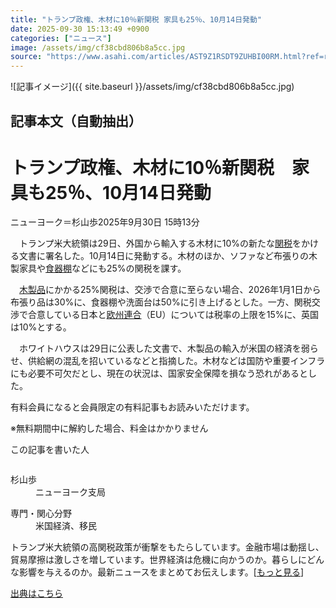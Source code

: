 ```yaml
---
title: "トランプ政権、木材に10％新関税 家具も25％、10月14日発動"
date: 2025-09-30 15:13:49 +0900
categories: ["ニュース"]
image: /assets/img/cf38cbd806b8a5cc.jpg
source: "https://www.asahi.com/articles/AST9Z1RSDT9ZUHBI00RM.html?ref=rss"
---
```


![記事イメージ]({{ site.baseurl }}/assets/img/cf38cbd806b8a5cc.jpg)

## 記事本文（自動抽出）
<div><main role="main" id="main"><p></p><div class="y_Qv3"><h1>トランプ政権、木材に10％新関税　家具も25％、10月14日発動</h1><p class="mhPng"><span class="H8KYB">ニューヨーク＝杉山歩</span><span class="UDj4P"><time datetime="2025-09-30T06:13:49.000Z">2025年9月30日 15時13分</time></span></p></div><p id="gsm_above_SnsUtilityArea"></p><p x-component-name="CommentHeadline" x-component-data='{"commentCount":0,"commentators":[],"mode":"pc"}'></p><div class="nfyQp"><p>　トランプ米大統領は29日、外国から輸入する木材に10%の新たな<a href="//www.asahi.com/topics/word/%E3%82%BB%E3%83%B3%E3%82%B7%E3%83%86%E3%82%A3%E3%83%93%E3%83%86%E3%82%A3%E3%83%BC.html" title="関税 のトピックスを開く" class="eWgMZ">関税</a>をかける文書に署名した。10月14日に発動する。木材のほか、ソファなど布張りの木製家具や<a href="//www.asahi.com/topics/word/%E9%A3%9F%E5%99%A8%E6%A3%9A.html" title="食器棚 のトピックスを開く" class="eWgMZ">食器棚</a>などにも25%の関税を課す。</p><p>　<a href="//www.asahi.com/topics/word/%E6%9C%A8%E8%A3%BD%E5%93%81.html" title="木製品 のトピックスを開く" class="eWgMZ">木製品</a>にかかる25%関税は、交渉で合意に至らない場合、2026年1月1日から布張り品は30%に、食器棚や洗面台は50%に引き上げるとした。一方、関税交渉で合意している日本と<a href="//www.asahi.com/topics/word/%E6%AC%A7%E5%B7%9E%E9%80%A3%E5%90%88.html" title="欧州連合 のトピックスを開く" class="eWgMZ">欧州連合</a>（EU）については税率の上限を15%に、英国は10%とする。</p><p>　ホワイトハウスは29日に公表した文書で、木製品の輸入が米国の経済を弱らせ、供給網の混乱を招いているなどと指摘した。木材などは国防や重要インフラにも必要不可欠だとし、現在の状況は、国家安全保障を損なう恐れがあるとした。</p><p id="_gtm_LastLine"></p></div><p></p><div class="NbZMW"><div class="PxAm1"><p>有料会員になると会員限定の<span>有料記事もお読みいただけます。</span></p></div><p class="eQShK">※無料期間中に解約した場合、料金はかかりません</p></div><div x-component-name="WriterProfile" x-component-data='{"writerProfile":{"writerProfileList":[{"name":"杉山歩","code":"e5828f1d5b5a116d8a51df84238e7077ee904a3a8fd34df9df872e9d964a1496","department":"ニューヨーク支局","role":"","specialtyAndInterest":"米国経済、移民","isFollowed":false,"introduction":"静岡県出身。2017年に入社し、熊本、新潟、東京経済部で勤務しました。経済部では、総務省・通信、電機、金融業界を担当。25年春から、ニューヨーク支局で主に米国の経済を取材しています。","iconImageUrl":"https://profile-image.kraken.asahi.com/e5828f1d5b5a116d8a51df84238e7077ee904a3a8fd34df9df872e9d964a1496","canSendFanLetter":true}],"isWriterFollowAvailableMember":false},"isFreeArea":true}'><div id="writerProfile" class="yT62y"><p class="FPrYd">この記事を書いた人</p><div class="jdPPS"><div class="zRkIz"><a href="/reporter-bio/e5828f1d5b5a116d8a51df84238e7077ee904a3a8fd34df9df872e9d964a1496?iref=article_reporter_profile" class="CES5K"></a><div class="iKuvI"><figure class="BKNFc"><img src="https://profile-image.kraken.asahi.com/e5828f1d5b5a116d8a51df84238e7077ee904a3a8fd34df9df872e9d964a1496" alt></figure><dl class="WptL0"><dt>杉山歩</dt><dd>ニューヨーク支局</dd></dl></div><dl class="PXedm"><dt>専門・関心分野</dt><dd>米国経済、移民</dd></dl></div></div></div></div><p x-component-name="ArticleCommentList" x-component-data='{"commentCount":0,"commentList":[],"shareUrlBase":"https://www.asahi.com/articles/AST9Z1RSDT9ZUHBI00RM.html","articleId":"AST9Z1RSDT9ZUHBI00RM","commentIdParam":"","equalCommentIdIndex":-1,"isAuthorized":true,"isFreePlan":false,"isPaidMember":false,"isPresent":false,"isHazard":false,"freeUrlBase":"//www.asahi.com","digitalUrlBase":"//digital.asahi.com"}'></p><div class="GA13d"><div class="eGTLS"><p>トランプ米大統領の高関税政策が衝撃をもたらしています。金融市場は動揺し、貿易摩擦は激しさを増しています。世界経済は危機に向かうのか。暮らしにどんな影響を与えるのか。最新ニュースをまとめてお伝えします。[<a href="https://www.asahi.com/topics/AP-d3be69f4-8afd-485b-9b6f-99cec23e7ed1/?iref=kijishita_link">もっと見る</a>]</p></div></div></main></div>

[出典はこちら](https://www.asahi.com/articles/AST9Z1RSDT9ZUHBI00RM.html?ref=rss)
